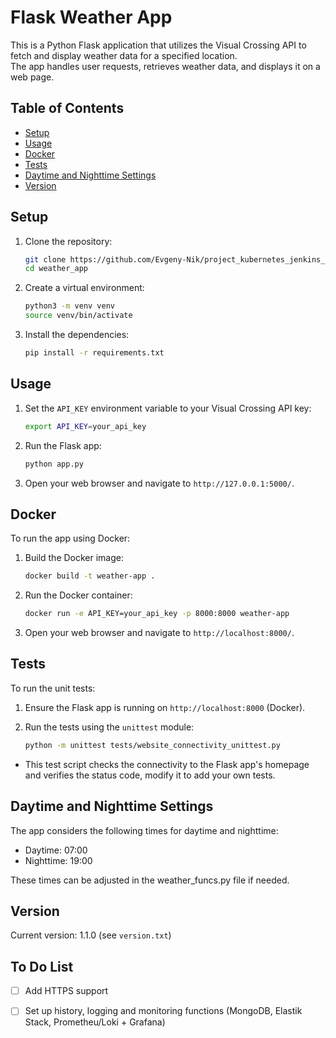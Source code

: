 # Flask Weather App

This is a Python Flask application that utilizes the Visual Crossing API to fetch and display weather data for a specified location. \
The app handles user requests, retrieves weather data, and displays it on a web page.


## Table of Contents

- [Setup](#setup)
- [Usage](#usage)
- [Docker](#docker)
- [Tests](#tests)
- [Daytime and Nighttime Settings](#daytime-and-nighttime-settings)
- [Version](#version)

## Setup

1. Clone the repository:
   ```sh
   git clone https://github.com/Evgeny-Nik/project_kubernetes_jenkins_docker_ci_cd
   cd weather_app
   ```

2. Create a virtual environment:
   ```sh
   python3 -m venv venv
   source venv/bin/activate
   ```

3. Install the dependencies:
   ```sh
   pip install -r requirements.txt
   ```

## Usage

1. Set the `API_KEY` environment variable to your Visual Crossing API key:
   ```sh
   export API_KEY=your_api_key
   ```

2. Run the Flask app:
   ```sh
   python app.py
   ```

3. Open your web browser and navigate to `http://127.0.0.1:5000/`.

## Docker

To run the app using Docker:

1. Build the Docker image:
   ```sh
   docker build -t weather-app .
   ```

2. Run the Docker container:
   ```sh
   docker run -e API_KEY=your_api_key -p 8000:8000 weather-app
   ```

3. Open your web browser and navigate to `http://localhost:8000/`.

## Tests

To run the unit tests:

1. Ensure the Flask app is running on `http://localhost:8000` (Docker).

2. Run the tests using the `unittest` module:
   ```sh
   python -m unittest tests/website_connectivity_unittest.py
   ```

- This test script checks the connectivity to the Flask app's homepage and verifies the status code, modify it to add your own tests.

## Daytime and Nighttime Settings

The app considers the following times for daytime and nighttime:

-  Daytime: 07:00
-  Nighttime: 19:00

These times can be adjusted in the weather_funcs.py file if needed.

## Version

Current version: 1.1.0 (see `version.txt`)

## To Do List

- [ ] Add HTTPS support
- [ ] Set up history, logging and monitoring functions (MongoDB, Elastik Stack, Prometheu/Loki + Grafana)

